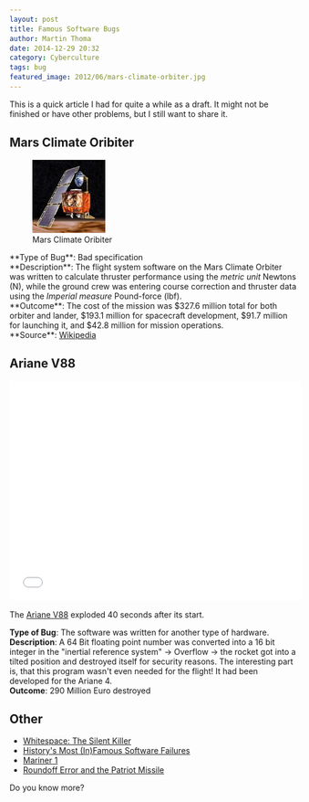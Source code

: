 ```yaml
---
layout: post
title: Famous Software Bugs
author: Martin Thoma
date: 2014-12-29 20:32
category: Cyberculture
tags: bug
featured_image: 2012/06/mars-climate-orbiter.jpg
---
```


<div class="info">This is a quick article I had for quite a while as a draft. It might not be finished or have other problems, but I still want to share it.</div>

## Mars Climate Oribiter
<figure class="alignright">
            <a href="../images/2012/06/mars-climate-orbiter.jpg"><img src="../images/2012/06/mars-climate-orbiter.jpg" alt="Mars Climate Oribiter" style="max-width:128px;max-height:128px;" class="size-full wp-image-28651 "/></a>
            <figcaption class="text-center">Mars Climate Oribiter</figcaption>
        </figure>
**Type of Bug**: Bad specification<br/>
**Description**:  The flight system software on the Mars Climate Orbiter was written to calculate thruster performance using the <em>metric unit</em> Newtons (N), while the ground crew was entering course correction and thruster data using the <em>Imperial measure</em> Pound-force (lbf).<br/>
**Outcome**: The cost of the mission was $327.6 million total for both orbiter and lander, $193.1 million for spacecraft development, $91.7 million for launching it, and $42.8 million for mission operations.<br/>
**Source**: <a href="http://en.wikipedia.org/wiki/Mars_Climate_Orbiter">Wikipedia</a>

## Ariane V88
<iframe width="512" height="384" src="//www.youtube.com/embed/kYUrqdUyEpI" frameborder="0" allowfullscreen></iframe>

The <a href="http://de.wikipedia.org/wiki/Ariane_V88">Ariane V88</a> exploded 40 seconds after its start.

**Type of Bug**: The software was written for another type of hardware.<br/>
**Description**: A 64 Bit floating point number was converted into a 16 bit integer in the "inertial reference system" → Overflow → the rocket got into a tilted position and destroyed itself for security reasons. The interesting part is, that this program wasn't even needed for the flight! It had been developed for the Ariane 4.<br/>
**Outcome**: 290 Million Euro destroyed

## Other

* [Whitespace: The Silent Killer](http://www.codinghorror.com/blog/2009/11/whitespace-the-silent-killer.html)
* [History's Most (In)Famous Software Failures](http://bugsniffer.blogspot.de/2007/11/infamous-software-failures.html)
* [Mariner 1](https://en.wikipedia.org/wiki/Mariner_1)
* [Roundoff Error and the Patriot Missile](http://www.ual.es/~plopez/docencia/itis/patriot.htm)

Do you know more?